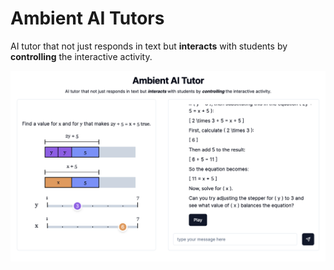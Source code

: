 # Ambient AI Tutors

AI tutor that not just responds in text but **interacts** with students by **controlling** the interactive activity.

[![demo video](demo.png)](https://www.youtube.com/watch?v=5S-NEPKVzzY)
